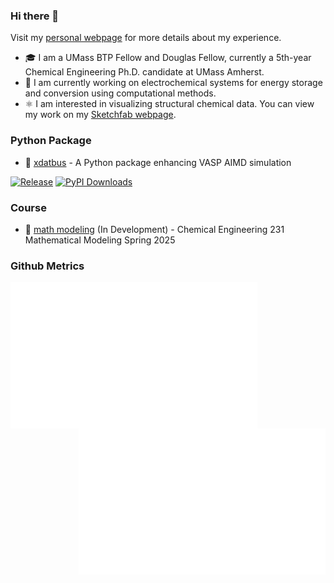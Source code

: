 ### Hi there 👋

Visit my [personal webpage](https://jcwang.org/) for more details about my experience.

- 🎓 I am a UMass BTP Fellow and Douglas Fellow, currently a 5th-year Chemical Engineering Ph.D. candidate at UMass Amherst.
- 🔋 I am currently working on electrochemical systems for energy storage and conversion using computational methods.
- ⚛️ I am interested in visualizing structural chemical data. You can view my work on my [Sketchfab webpage](https://sketchfab.com/gur0bi).

### Python Package

- 🚌 [xdatbus](https://github.com/jcwang587/xdatbus) - A Python package enhancing VASP AIMD simulation

[![Release](https://img.shields.io/github/v/release/jcwang587/xdatbus)](https://github.com/jcwang587/xdatbus/releases)
[![PyPI Downloads](https://img.shields.io/pypi/dm/xdatbus?logo=pypi&logoColor=white&color=blue&label=PyPI)](https://pypi.org/project/xdatbus)

### Course

- 📓 [math modeling](https://jcwang.org/math-modeling) (In Development) - Chemical Engineering 231 Mathematical Modeling Spring 2025

<!--
Here are some ideas to get you started:

- 🔭 I’m currently working on ...
- 🌱 I’m currently learning ...
- 👯 I’m looking to collaborate on ...
- 🤔 I’m looking for help with ...
- 💬 Ask me about ...
- 📫 How to reach me: ...
- 😄 Pronouns: ...
- ⚡ Fun fact: ...
-->

### Github Metrics

<img align="left" width="395" alt="Metrics" src="/languages.svg">
<img align="right" width="395" alt="Metrics" src="/base.svg">
